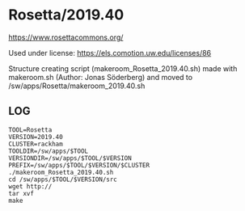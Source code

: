Rosetta/2019.40
========================

<https://www.rosettacommons.org/>

Used under license:
https://els.comotion.uw.edu/licenses/86

Structure creating script (makeroom_Rosetta_2019.40.sh) made with makeroom.sh (Author: Jonas Söderberg) and moved to /sw/apps/Rosetta/makeroom_2019.40.sh

LOG
---

    TOOL=Rosetta
    VERSION=2019.40
    CLUSTER=rackham
    TOOLDIR=/sw/apps/$TOOL
    VERSIONDIR=/sw/apps/$TOOL/$VERSION
    PREFIX=/sw/apps/$TOOL/$VERSION/$CLUSTER
    ./makeroom_Rosetta_2019.40.sh
    cd /sw/apps/$TOOL/$VERSION/src
    wget http://
    tar xvf 
    make

